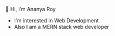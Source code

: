  👋 Hi, I’m Ananya Roy 
-  I’m interested in Web Development
-  Also I am a MERN stack web developer

<!---
AnanyaRoy478/AnanyaRoy478 is a ✨ special ✨ repository because its `README.md` (this file) appears on your GitHub profile.
You can click the Preview link to take a look at your changes.
--->
